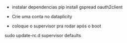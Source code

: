 - instalar dependencias 
pip install gspread oauth2client


- Crie uma conta no dataplicity

- coloque o supervisor pra rodar após o boot

sudo update-rc.d supervisor defaults


